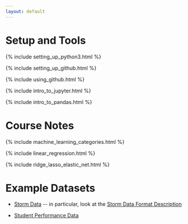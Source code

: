 ```yaml
---
layout: default
---
```

# Setup and Tools

{% include setting_up_python3.html %}

{% include setting_up_github.html %}

{% include using_github.html %}

{% include intro_to_jupyter.html %}

{% include intro_to_pandas.html %}

# Course Notes

{% include machine_learning_categories.html %}

{% include linear_regression.html %}

{% include ridge_lasso_elastic_net.html %}

# Example Datasets

* [Storm Data](https://www.ncdc.noaa.gov/stormevents/ftp.jsp) -- in particular, look at the [Storm Data Format Description](http://www1.ncdc.noaa.gov/pub/data/swdi/stormevents/csvfiles/Storm-Data-Export-Format.docx) 

* [Student Performance Data](http://archive.ics.uci.edu/ml/datasets/student+performance)
